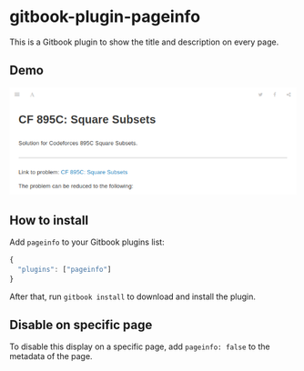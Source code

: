 # gitbook-plugin-pageinfo

This is a Gitbook plugin to show the title and description on every page.

## Demo

![Image Demo](/demo.png)

## How to install

Add `pageinfo` to your Gitbook plugins list:

```js
{
  "plugins": ["pageinfo"]
}

```

After that, run `gitbook install` to download and install the plugin.

## Disable on specific page

To disable this display on a specific page, add `pageinfo: false` to the metadata of the page.
